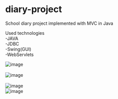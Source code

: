 # diary-project

School diary project implemented with MVC in Java

Used technologies
<br />
-JAVA
<br />
-JDBC
<br />
-Swing(GUI)
<br />
-WebServlets
<br />

![image](https://user-images.githubusercontent.com/58139675/225687950-3146f626-45c6-46b7-9eaa-c3a034dd377d.png)
<br />
<br />
![image](https://user-images.githubusercontent.com/58139675/225687832-b7e6fd78-ebc7-45f3-96bb-2c2e533c9394.png)
<br />
<br />
![image](https://user-images.githubusercontent.com/58139675/225686242-b97196ca-46bb-4402-b643-9c066f8f6139.png)
<br />
![image](https://user-images.githubusercontent.com/58139675/225686330-8c1ab75b-3572-44c8-a3da-ae15a362ab25.png)
<br />
